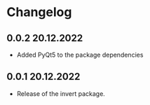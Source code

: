 # Changelog

## 0.0.2 20.12.2022
* Added PyQt5 to the package dependencies

## 0.0.1 20.12.2022
* Release of the invert package.